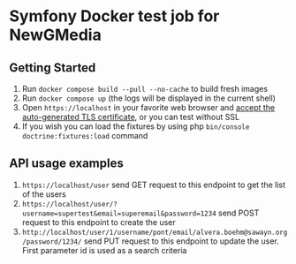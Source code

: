 # Symfony Docker test job for NewGMedia


## Getting Started

1. Run `docker compose build --pull --no-cache` to build fresh images
2. Run `docker compose up` (the logs will be displayed in the current shell)
3. Open `https://localhost` in your favorite web browser and [accept the auto-generated TLS certificate](https://stackoverflow.com/a/15076602/1352334), or you can test without SSL
4. If you wish you can load the fixtures by using php `bin/console doctrine:fixtures:load` command

## API usage examples 

1. `https://localhost/user` send GET request to this endpoint to get the list of the users
2. `https://localhost/user/?username=supertest&email=superemail&password=1234` send POST request to this endpoint to create the user
3. `http://localhost/user/1/username/pont/email/alvera.boehm@sawayn.org/password/1234/` send PUT request to this endpoint to update the user. First parameter id is used as a search criteria
